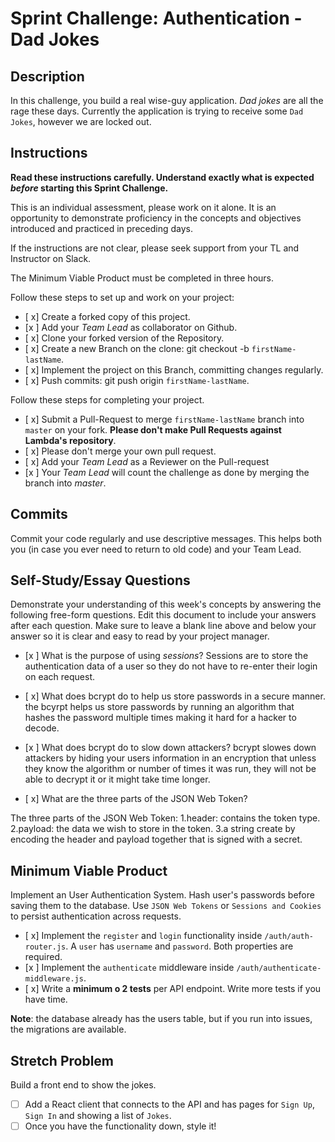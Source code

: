 # Sprint Challenge: Authentication - Dad Jokes

## Description

In this challenge, you build a real wise-guy application. _Dad jokes_ are all the rage these days. Currently the application is trying to receive some `Dad Jokes`, however we are locked out.

## Instructions

**Read these instructions carefully. Understand exactly what is expected _before_ starting this Sprint Challenge.**

This is an individual assessment, please work on it alone. It is an opportunity to demonstrate proficiency in the concepts and objectives introduced and practiced in preceding days.

If the instructions are not clear, please seek support from your TL and Instructor on Slack.

The Minimum Viable Product must be completed in three hours.

Follow these steps to set up and work on your project:

- [ x] Create a forked copy of this project.
- [x ] Add your _Team Lead_ as collaborator on Github.
- [ x] Clone your forked version of the Repository.
- [ x] Create a new Branch on the clone: git checkout -b `firstName-lastName`.
- [ x] Implement the project on this Branch, committing changes regularly.
- [ x] Push commits: git push origin `firstName-lastName`.

Follow these steps for completing your project.

- [ x] Submit a Pull-Request to merge `firstName-lastName` branch into `master` on your fork. **Please don't make Pull Requests against Lambda's repository**.
- [ x] Please don't merge your own pull request.
- [ x] Add your _Team Lead_ as a Reviewer on the Pull-request
- [x ] Your _Team Lead_ will count the challenge as done by merging the branch into _master_.

## Commits

Commit your code regularly and use descriptive messages. This helps both you (in case you ever need to return to old code) and your Team Lead.

## Self-Study/Essay Questions

Demonstrate your understanding of this week's concepts by answering the following free-form questions. Edit this document to include your answers after each question. Make sure to leave a blank line above and below your answer so it is clear and easy to read by your project manager.

- [x ] What is the purpose of using _sessions_?
  Sessions are to store the authentication data of a user so they do not have to re-enter their login on each request.

- [ x] What does bcrypt do to help us store passwords in a secure manner.
  the bcyrpt helps us store passwords by running an algorithm that hashes the password multiple times making it hard for a hacker to decode.

- [x ] What does bcrypt do to slow down attackers?
  bcrypt slowes down attackers by hiding your users information in an encryption that unless they know the algorithm or number of times it was run, they will not be able to decrypt it or it might take time longer.

* [ x] What are the three parts of the JSON Web Token?

The three parts of the JSON Web Token:
1.header: contains the token type.
2.payload: the data we wish to store in the token.
3.a string create by encoding the header and payload together that is signed with a secret.

## Minimum Viable Product

Implement an User Authentication System. Hash user's passwords before saving them to the database. Use `JSON Web Tokens` or `Sessions and Cookies` to persist authentication across requests.

- [ x] Implement the `register` and `login` functionality inside `/auth/auth-router.js`. A `user` has `username` and `password`. Both properties are required.
- [x ] Implement the `authenticate` middleware inside `/auth/authenticate-middleware.js`.
- [ x] Write a **minimum o 2 tests** per API endpoint. Write more tests if you have time.

**Note**: the database already has the users table, but if you run into issues, the migrations are available.

## Stretch Problem

Build a front end to show the jokes.

- [ ] Add a React client that connects to the API and has pages for `Sign Up`, `Sign In` and showing a list of `Jokes`.
- [ ] Once you have the functionality down, style it!

